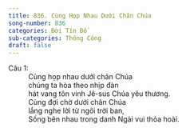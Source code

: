 ```yaml
---
title: 836. Cùng Họp Nhau Dưới Chân Chúa
song-number: 836
categories: Đời Tín Đồ
sub-categories: Thông Công
draft: false
---
```

<dl><dt>Câu 1:</dt><dd data-verse="1">Cùng họp nhau dưới chân Chúa <br/>chúng ta hòa theo nhịp đàn <br/>hát vang tôn vinh Jê-sus Chúa yêu thương. <br/>Cùng đợi chờ dưới chân Chúa <br/>lắng nghe lời từ ngôi trời ban, <br/>Sống bên nhau trong danh Ngài vui thỏa hoài. </dd></dl>